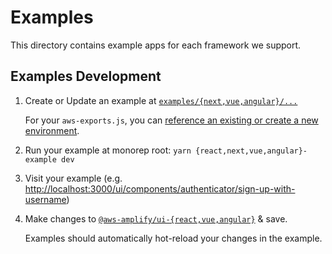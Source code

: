 # Examples

This directory contains example apps for each framework we support.

## Examples Development

1. Create or Update an example at [`examples/{next,vue,angular}/...`](examples)

   For your `aws-exports.js`, you can [reference an existing or create a new environment](../environments/README.md).

1. Run your example at monorep root: `yarn {react,next,vue,angular}-example dev`
1. Visit your example (e.g. <http://localhost:3000/ui/components/authenticator/sign-up-with-username>)
1. Make changes to [`@aws-amplify/ui-{react,vue,angular}`](packages) & save.

   Examples should automatically hot-reload your changes in the example.
